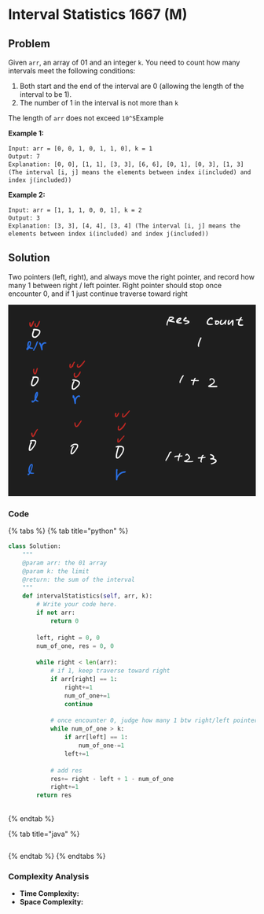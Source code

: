 # Interval Statistics 1667 (M)

## Problem

Given `arr`, an array of 01 and an integer `k`. You need to count how many intervals meet the following conditions:

1. Both start and the end of the interval are 0 (allowing the length of the interval to be 1).
2. The number of 1 in the interval is not more than `k`

The length of `arr` does not exceed `10^5`Example

**Example 1:**

```
Input: arr = [0, 0, 1, 0, 1, 1, 0], k = 1
Output: 7
Explanation: [0, 0], [1, 1], [3, 3], [6, 6], [0, 1], [0, 3], [1, 3] (The interval [i, j] means the elements between index i(included) and index j(included))
```

**Example 2:**

```
Input: arr = [1, 1, 1, 0, 0, 1], k = 2
Output: 3
Explanation: [3, 3], [4, 4], [3, 4] (The interval [i, j] means the elements between index i(included) and index j(included))
```

## Solution

Two pointers (left, right), and always move the right pointer, and record how many 1 between right / left pointer. Right pointer should stop once encounter 0, and if 1 just continue traverse toward right

![](<../../../.gitbook/assets/Screen Shot 2021-05-01 at 11.44.03 PM.png>)

### Code

{% tabs %}
{% tab title="python" %}
```python
class Solution:
    """
    @param arr: the 01 array
    @param k: the limit 
    @return: the sum of the interval
    """
    def intervalStatistics(self, arr, k):
        # Write your code here.
        if not arr:
            return 0

        left, right = 0, 0
        num_of_one, res = 0, 0

        while right < len(arr):
            # if 1, keep traverse toward right
            if arr[right] == 1:
                right+=1
                num_of_one+=1
                continue
            
            # once encounter 0, judge how many 1 btw right/left pointer            
            while num_of_one > k:
                if arr[left] == 1:
                    num_of_one-=1
                left+=1
            
            # add res
            res+= right - left + 1 - num_of_one
            right+=1
        return res
        
```
{% endtab %}

{% tab title="java" %}
```
```
{% endtab %}
{% endtabs %}

### Complexity Analysis

* **Time Complexity:**
* **Space Complexity:**
